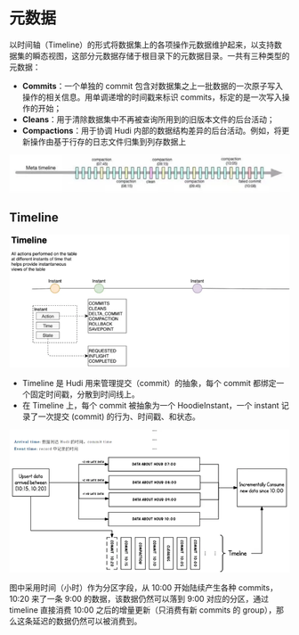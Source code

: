 # 元数据

以时间轴（Timeline）的形式将数据集上的各项操作元数据维护起来，以支持数据集的瞬态视图，这部分元数据存储于根目录下的元数据目录。一共有三种类型的元数据：

- **Commits**：一个单独的 commit 包含对数据集之上一批数据的一次原子写入操作的相关信息。用单调递增的时间戳来标识 commits，标定的是一次写入操作的开始；
- **Cleans**：用于清除数据集中不再被查询所用到的旧版本文件的后台活动；
- **Compactions**：用于协调 Hudi 内部的数据结构差异的后台活动。例如，将更新操作由基于行存的日志文件归集到列存数据上

![](images/元数据-20221208151428.png)

## Timeline

![](images/元数据-20221208152746.png)

- Timeline 是 Hudi 用来管理提交（commit）的抽象，每个 commit 都绑定一个固定时间戳，分散到时间线上。
- 在 Timeline 上，每个 commit 被抽象为一个 HoodieInstant，一个 instant 记录了一次提交 (commit) 的行为、时间戳、和状态。

![](images/元数据-20221208153016.png)

图中采用时间（小时）作为分区字段，从 10:00 开始陆续产生各种 commits，10:20 来了一条 9:00 的数据，该数据仍然可以落到 9:00 对应的分区，通过 timeline 直接消费 10:00 之后的增量更新（只消费有新 commits 的 group），那么这条延迟的数据仍然可以被消费到。